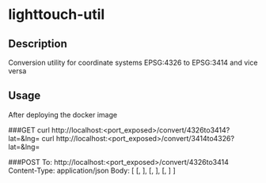 # lighttouch-util

## Description
Conversion utility for coordinate systems EPSG:4326 to EPSG:3414 and vice versa

## Usage
After deploying the docker image

###GET
curl http://localhost:<port_exposed>/convert/4326to3414?lat=<latitude>&lng=<longitude>
curl http://localhost:<port_exposed>/convert/3414to4326?lat=<latitude>&lng=<longitude>

###POST
To: http://localhost:<port_exposed>/convert/4326to3414
Content-Type: application/json
Body: [
        [<longitude>, <latitude>], 
        [<longitude>, <latitude>], 
        [<longitude>, <latitude>]
      ]
